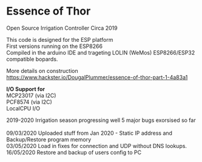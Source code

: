 # Essence of Thor
Open Source Irrigation Controller Circa 2019<br>

This code is designed for the ESP platform<br>
First versions running on the ESP8266 <br>
Compiled in the arduino IDE and trageting LOLIN (WeMos) ESP8266/ESP32 compatible bopards.<br>

More details on construction
https://www.hackster.io/DougalPlummer/essence-of-thor-part-1-4a83a1

<b>I/O Support for</b><br>
MCP23017 (via I2C)<br>
PCF8574  (via I2C)<br>
LocalCPU I/O<br>

2019-2020 Irrigation season progressing well 5 major bugs exorsised so far<br>
<br>
09/03/2020 Uploaded stuff from Jan 2020 - Static IP address and Backup/Restore program memory<br>
03/05/2020 Load in fixes for connection and UDP without DNS lookups.<br>
16/05/2020 Restore and backup of users config to PC
